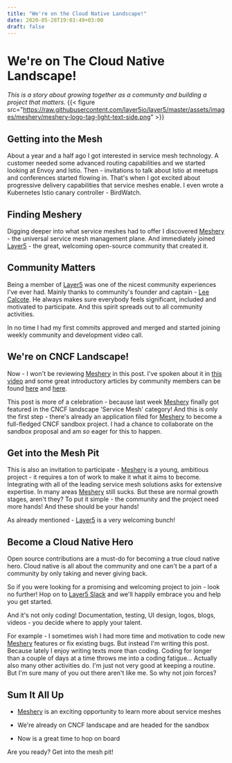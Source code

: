```yaml
---
title: "We're on the Cloud Native Landscape!"
date: 2020-05-28T19:03:49+03:00
draft: false
---
```


# We're on The Cloud Native Landscape!

*This is a story about growing together as a community and building a project that matters.*
{{< figure src="https://raw.githubusercontent.com/layer5io/layer5/master/assets/images/meshery/meshery-logo-tag-light-text-side.png" >}}

## Getting into the Mesh

About a year and a half ago I got interested in service mesh technology. A customer needed some advanced routing capabilities and we started looking at Envoy and Istio.
Then - invitations to talk about Istio at meetups and conferences started flowing in. That's when I got excited about progressive delivery capabilities that service meshes enable. I even wrote a Kubernetes Istio canary controller - BirdWatch.

## Finding Meshery

Digging deeper into what service meshes had to offer I discovered [Meshery](https://meshery.io) - the universal service mesh management plane. And immediately joined [Layer5](https://layer5.io) - the great, welcoming open-source community that created it. 

## Community Matters

Being a member of [Layer5](https://layer5.io) was one of the nicest community experiences I've ever had. Mainly thanks to community's founder and captain - [Lee Calcote](https://twitter.com/lcalcote). He always makes sure everybody feels significant, included and motivated to participate. And this spirit spreads out to all community activities.

In no time I had my first commits approved and merged and started joining weekly community and development video call.

## We're on CNCF Landscape!

Now - I won't be reviewing [Meshery](https://meshery.io) in this post. I've spoken about it in [this video](https://youtu.be/MXQV-i-Hkf8) and some great introductory articles by community members can be found [here](https://medium.com/better-programming/use-meshery-to-configure-compare-and-operate-service-mesh-88f23dbf0b74) and [here](https://www.learncloudnative.com/blog/2020-03-12-meshery-service-mesh-management-plane/).

This post is more of a celebration - because last week [Meshery](https://meshery.io) finally got featured in the CNCF landscape 'Service Mesh' category! 
And this is only the first step - there's already an application filed for [Meshery](https://meshery.io) to become a full-fledged CNCF sandbox project. I had a chance to collaborate on the sandbox proposal and am *so* eager for this to happen.

## Get into the Mesh Pit

This is also an invitation to participate - [Meshery](https://meshery.io) is a young, ambitious project - it requires a ton of work to make it what it aims to become. Integrating with all of the leading service mesh solutions asks for extensive expertise. In many areas [Meshery](https://meshery.io) still sucks. But these are normal growth stages, aren't they? To put it simple - the community and the project need more hands! And these should be your hands!

As already mentioned - [Layer5](https://layer5.io) is a very welcoming bunch!

## Become a Cloud Native Hero

Open source contributions are a must-do for becoming a true cloud native hero. Cloud native is all about the community and one can't be a part of a community by only taking and never giving back.

So if you were looking for a promising and welcoming project to join - look no further! Hop on to [Layer5 Slack](https://layer5io.slack.com/) and we'll happily embrace you and help you get started.

And it's not only coding! Documentation, testing, UI design, logos, blogs, videos - you decide where to apply your talent.

For example - I sometimes wish I had more time and motivation to code new [Meshery](https://meshery.io) features or fix existing bugs. But instead I'm writing this post. Because lately I enjoy writing texts more than coding. Coding for longer than a couple of days at a time throws me into a coding fatigue... Actually also many other activities do. I'm just not very good at keeping a routine. But I'm sure many of you out there aren't like me. So why not join forces? 

## Sum It All Up

- [Meshery](https://meshery.io) is an exciting opportunity to learn more about service meshes

- We're already on CNCF landscape and are headed for the sandbox

- Now is a great time to hop on board

Are you ready? Get into the mesh pit!

